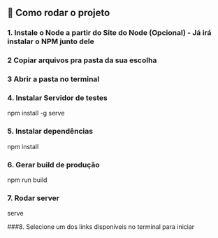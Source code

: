 ## 🚀 Como rodar o projeto

### 1. Instale o Node a partir do Site do Node (Opcional) - Já irá instalar o NPM junto dele

### 2 Copiar arquivos pra pasta da sua escolha

### 3 Abrir a pasta no terminal

### 4. Instalar Servidor de testes

npm install -g serve

### 5. Instalar dependências

npm install

### 6. Gerar build de produção

npm run build

### 7. Rodar server

serve

###8. Selecione um dos links disponíveis no terminal para iniciar